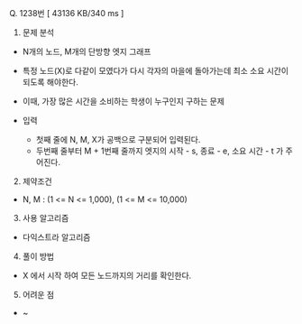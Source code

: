 Q. 1238번 [ 43136 KB/340 ms ]

1. 문제 분석
- N개의 노드, M개의 단방향 엣지 그래프
- 특정 노드(X)로 다같이 모였다가 다시 각자의 마을에 돌아가는데 최소 소요 시간이 되도록 해야한다.
- 이때, 가장 많은 시간을 소비하는 학생이 누구인지 구하는 문제


- 입력
  - 첫째 줄에 N, M, X가 공백으로 구분되어 입력된다.
  - 두번째 줄부터 M + 1번째 줄까지 엣지의 시작 - s, 종료 - e, 소요 시간 - t 가 주어진다.

2. 제약조건
- N, M : (1 <= N <= 1,000), (1 <= M <= 10,000)

3. 사용 알고리즘
- 다익스트라 알고리즘

4. 풀이 방법
- X 에서 시작 하여 모든 노드까지의 거리를 확인한다.

5. 어려운 점
- ~